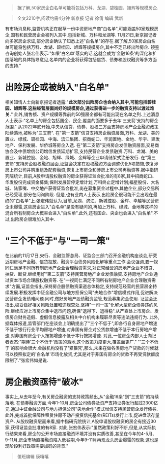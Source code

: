 > 据了解,50家房企白名单可能将包括万科、龙湖、碧桂园、旭辉等规模房企.

> 全文2210字,阅读约需4分钟 
> 新京报 记者 徐倩 编辑 武新

有市场消息称,监管机构正在起草一份中资房地产商"白名单",可能涵盖50家规模房企,国有和民营房企会被列入其中,包括新城、万科和龙湖等.
11月21日,新京报记者向多家房企求证,部分房企确认了知悉上述"白名单"的存在.据了解,50家房企白名单可能将包括万科、龙湖、碧桂园、旭辉等规模房企,其中不乏已经出险房企.
镜鉴咨询创始人张宏伟表示:"如果'白名单'落实的话,这就会成为'金融16条'的深化和扩围落地的具体指导意见,名单内的企业将获得包括信贷、债券和股权融资等多方面的支持."

# 出险房企或被纳入"白名单"

相关知情人士向新京报记者透露:"**此次部分出险房企也会纳入其中,可能包括碧桂园、旭辉等.这些经营层面尚好的规模房企,通过获得进一步的融资支持以渡过难关.**"
此外,销售额、资产规模等靠前的50强房企都有可能出现在名单之列.上述消息人士表示:"名单上的房企包括国企、民企,覆盖的面要多于去年'三支箭'支持的房企范围."
从2022年底开始,中央从信贷、债券、股权三方面支持房地产企业融资政策陆续落地,被称为"三支箭".
在"第一支箭"信贷支持房企融资层面,万科、龙湖、美的置业、绿城、碧桂园、中海、滨江集团、招商蛇口、华润置地、金地、华宇、建发地产、保利发展、华侨城等房企入选.
在"第二支箭"支持房企发债融资层面,交易商协会及中债增信公司增信发债延期扩容,支持民营企业发债融资.万科、龙湖、美的置业、新城控股、金地、旭辉、绿城、金辉等企业申请储架式注册发行.
在"第三支箭"支持房企股权融资层面,证监会决定在股权融资方面调整优化5项措施,恢复涉房上市公司并购重组及配套融资,恢复上市房企和涉房上市公司再融资等.据中指研究院统计,目前,A股申请股权融资的房企获得证监会批准的有8家,其中招商蛇口、华发股份完成资金募集;保利发展暂停定增计划,万科终止定增计划;福星股份、大名城、陆家嘴、中交地产获得证监会批准,尚在募集资金过程中.其他企业,部分交易所已经受理,部分在问询阶段.
但是,也有业内人士表示,出险房企很可能不会出现在最终的"白名单"上.张宏伟就认为,目前,龙湖、滨江、新城控股、金辉、卓越等民营房企未爆雷,这些房企进入"白名单"是没有疑问的,再加上万科、绿城、金地等这样的混合所有制房企大概率会进入"白名单".此外,还有国企、央企也会进入"白名单".不过,出险房企很难加入其中.

# "三个不低于"与"一司一策"

在此前的11月17日,央行、金融监管总局、证监会三部门召开金融机构座谈会,研究近期房地产金融、信贷投放、融资平台债务风险化解等重点工作.会议强调,要一视同仁满足不同所有制房地产企业合理融资需求,对正常经营的房地产企业不惜贷、抽贷、断贷.继续用好"第二支箭"支持民营房地产企业发债融资.支持房地产企业通过资本市场合理股权融资等.
在"一视同仁满足不同所有制房地产企业合理融资需求"方面,证监会指出,保持房企股债融资渠道总体稳定,支持规范经营的民营房企持续发展.积极发挥中证金融公司与地方担保公司"央地合作"增信模式作用,促进解决民营房企发债难问题.同时,做好房地产股债融资监管,规范募集资金使用.
证监会还指出,稳妥做好相关风险处置和违规查处.坚持"一司一策"化解大型房企债券违约风险.继续应对上市房企集中退市问题,确保"退得下、退得稳".从严查处上市房企、发债房企财务造假、虚假信息披露及相关中介机构未履职尽责等违法违规行为.
此外,据媒体报道,监管部门在座谈会上明确提出了"三个不低于",即各行自身房地产增速不低于银行行业平均房地产增速,对非国有房企对公贷款增速不低于本行房地产增速,对非国有房企个人按揭增速不低于本行按揭增速.
对此,一位房企内部人士向记者表态:"期待'三个不低于'政策的落地,这个政策力度更大,覆盖面更广."
"'三个不低于'的影响会很大.金融机构没有了'紧箍咒',那么,未来在做各类房地产贷款的时候就可以按照拟定的'白名单'市场化放贷,尤其是对于非国有房企的贷款不再受贷款额度限制了."张宏伟如是说.

# 房企融资亟待"破冰"

事实上,从去年至今,有关房企融资的支持政策频出,从"金融16条"到"三支箭"的持续落地.
在债券融资方面,今年1-10月,房企公司债券及资产支持证券发行超过2300亿元.通过中证金融公司与地方担保公司"央地合作"模式增信支持民营房企发行债券.此外,完成首批保障性租赁住房不动产投资信托基金(REITs)发行上市,促进盘活存量资产.
从股权融资层面来看,据中指研究院统计,A股申请股权融资的房企有接近30家,获得证监会批准的有8家.
对此,张宏伟表示:"虽然政策利好不断,但是,从实际执行结果来看,房企的公开市场直接融资环境并没有实质改善,甚至在今年的4-5月、9-11月,房企市场直接融资陷入低谷期,今年9-11月再现龙头房企爆雷的现象.这也是现阶段利好政策需要加码的背景."

> 值班编辑 康嘻嘻
